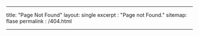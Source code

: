 ___
title: "Page Not Found"
layout: single 
excerpt : "Page not Found."
sitemap: flase 
permalink : /404.html
___
